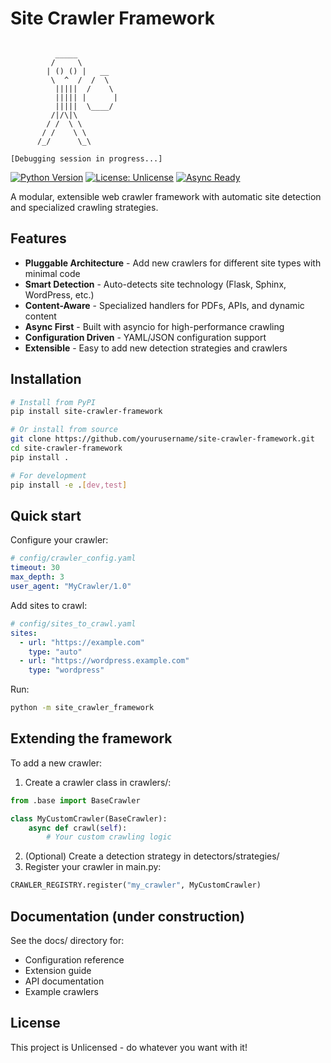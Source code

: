 # Site Crawler Framework

```text

          _____
         /     \ 
        | () () |   __
         \  ^  /  /  \
          |||||  /    \
          ||||| |      |
          |||||  \____/
         /|/\|\
        / /  \ \
       / /    \ \
      /_/      \_\

[Debugging session in progress...]
```

[![Python Version](https://img.shields.io/badge/python-3.12+-blue.svg)](https://www.python.org/downloads/)
[![License: Unlicense](https://img.shields.io/badge/license-Unlicense-blue.svg)](http://unlicense.org/)
[![Async Ready](https://img.shields.io/badge/asyncio-ready-green.svg)](https://docs.python.org/3/library/asyncio.html)

A modular, extensible web crawler framework with automatic site detection and specialized crawling strategies.

## Features

- **Pluggable Architecture** - Add new crawlers for different site types with minimal code
- **Smart Detection** - Auto-detects site technology (Flask, Sphinx, WordPress, etc.)
- **Content-Aware** - Specialized handlers for PDFs, APIs, and dynamic content
- **Async First** - Built with asyncio for high-performance crawling
- **Configuration Driven** - YAML/JSON configuration support
- **Extensible** - Easy to add new detection strategies and crawlers

## Installation

```bash
# Install from PyPI
pip install site-crawler-framework

# Or install from source
git clone https://github.com/yourusername/site-crawler-framework.git
cd site-crawler-framework
pip install .

# For development
pip install -e .[dev,test]
```

## Quick start

Configure your crawler:

```yaml
# config/crawler_config.yaml
timeout: 30
max_depth: 3
user_agent: "MyCrawler/1.0"
```

Add sites to crawl:

```yaml
# config/sites_to_crawl.yaml
sites:
  - url: "https://example.com"
    type: "auto"
  - url: "https://wordpress.example.com"
    type: "wordpress"
```

Run:

```bash
python -m site_crawler_framework
```

## Extending the framework

To add a new crawler:

1. Create a crawler class in crawlers/:

```python
from .base import BaseCrawler

class MyCustomCrawler(BaseCrawler):
    async def crawl(self):
        # Your custom crawling logic
```
    
2. (Optional) Create a detection strategy in detectors/strategies/
3. Register your crawler in main.py:

```python
CRAWLER_REGISTRY.register("my_crawler", MyCustomCrawler)
```

## Documentation (under construction)

See the docs/ directory for:

- Configuration reference
- Extension guide
- API documentation
- Example crawlers

## License

This project is Unlicensed - do whatever you want with it!
